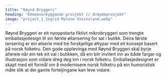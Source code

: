 ```yaml
---
title: "Røynd Bryggeri"
heading: "Emneoverbyggande prosjekt // drøymeprosjekt"
image: "project_1_Ingrid Malene Steinsland.webp"
---
```


Røynd Bryggeri er eit nyoppstarta fiktivt mikrobryggeri som trengte emballasjedesign til sin første øllansering for sal i butikk. Deira første lansering er ein ølserie med tre forskjellige øltypar med eit konsept basert på norsk folketru. Den gode opplevinga med Røynd Bryggeri skal byrje allereie når ein tek eit val i butikken, då ein blir invitert inn av både fargar og illustrasjon som vidare dreg deg inn i norsk folketru. Emballasjedesignet er skapt med eit formål om å modernisere norsk folketru på ein humoristisk måte slik at dei gamle forteljingane kan leve vidare.
